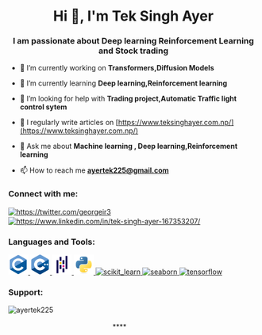<h1 align="center">Hi 👋, I'm Tek Singh Ayer</h1>
<h3 align="center">I am passionate about Deep learning Reinforcement Learning and Stock trading</h3>

- 🔭 I’m currently working on **Transformers,Diffusion Models**

- 🌱 I’m currently learning **Deep learning,Reinforcement learning**

- 🤝 I’m looking for help with **Trading project,Automatic Traffic light control sytem**

- 📝 I regularly write articles on [https://www.teksinghayer.com.np/](https://www.teksinghayer.com.np/)

- 💬 Ask me about **Machine learning , Deep learning,Reinforcement learning**

- 📫 How to reach me **ayertek225@gmail.com**

<h3 align="left">Connect with me:</h3>
<p align="left">
<a href="https://twitter.com/https://twitter.com/georgeir3" target="blank"><img align="center" src="https://raw.githubusercontent.com/rahuldkjain/github-profile-readme-generator/master/src/images/icons/Social/twitter.svg" alt="https://twitter.com/georgeir3" height="30" width="40" /></a>
<a href="https://linkedin.com/in/https://www.linkedin.com/in/tek-singh-ayer-167353207/" target="blank"><img align="center" src="https://raw.githubusercontent.com/rahuldkjain/github-profile-readme-generator/master/src/images/icons/Social/linked-in-alt.svg" alt="https://www.linkedin.com/in/tek-singh-ayer-167353207/" height="30" width="40" /></a>
</p>

<h3 align="left">Languages and Tools:</h3>
<p align="left"> <a href="https://www.cprogramming.com/" target="_blank" rel="noreferrer"> <img src="https://raw.githubusercontent.com/devicons/devicon/master/icons/c/c-original.svg" alt="c" width="40" height="40"/> </a> <a href="https://www.w3schools.com/cpp/" target="_blank" rel="noreferrer"> <img src="https://raw.githubusercontent.com/devicons/devicon/master/icons/cplusplus/cplusplus-original.svg" alt="cplusplus" width="40" height="40"/> </a> <a href="https://pandas.pydata.org/" target="_blank" rel="noreferrer"> <img src="https://raw.githubusercontent.com/devicons/devicon/2ae2a900d2f041da66e950e4d48052658d850630/icons/pandas/pandas-original.svg" alt="pandas" width="40" height="40"/> </a> <a href="https://www.python.org" target="_blank" rel="noreferrer"> <img src="https://raw.githubusercontent.com/devicons/devicon/master/icons/python/python-original.svg" alt="python" width="40" height="40"/> </a> <a href="https://scikit-learn.org/" target="_blank" rel="noreferrer"> <img src="https://upload.wikimedia.org/wikipedia/commons/0/05/Scikit_learn_logo_small.svg" alt="scikit_learn" width="40" height="40"/> </a> <a href="https://seaborn.pydata.org/" target="_blank" rel="noreferrer"> <img src="https://seaborn.pydata.org/_images/logo-mark-lightbg.svg" alt="seaborn" width="40" height="40"/> </a> <a href="https://www.tensorflow.org" target="_blank" rel="noreferrer"> <img src="https://www.vectorlogo.zone/logos/tensorflow/tensorflow-icon.svg" alt="tensorflow" width="40" height="40"/> </a> </p>

<h3 align="left">Support:</h3>
<p><a href="https://www.buymeacoffee.com/ayertek225"> <img align="left" src="https://cdn.buymeacoffee.com/buttons/v2/default-yellow.png" height="50" width="210" alt="ayertek225" /></a></p><br><br>****
